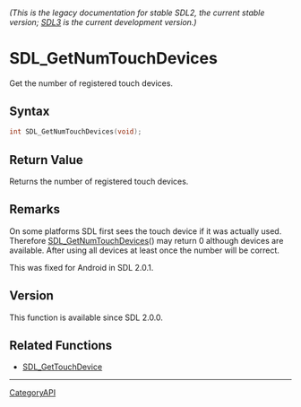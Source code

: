 ###### (This is the legacy documentation for stable SDL2, the current stable version; [SDL3](https://wiki.libsdl.org/SDL3/) is the current development version.)
# SDL_GetNumTouchDevices

Get the number of registered touch devices.

## Syntax

```c
int SDL_GetNumTouchDevices(void);

```

## Return Value

Returns the number of registered touch devices.

## Remarks

On some platforms SDL first sees the touch device if it was actually used.
Therefore [SDL_GetNumTouchDevices](SDL_GetNumTouchDevices)() may return 0
although devices are available. After using all devices at least once the
number will be correct.

This was fixed for Android in SDL 2.0.1.

## Version

This function is available since SDL 2.0.0.

## Related Functions

* [SDL_GetTouchDevice](SDL_GetTouchDevice)

----
[CategoryAPI](CategoryAPI)

